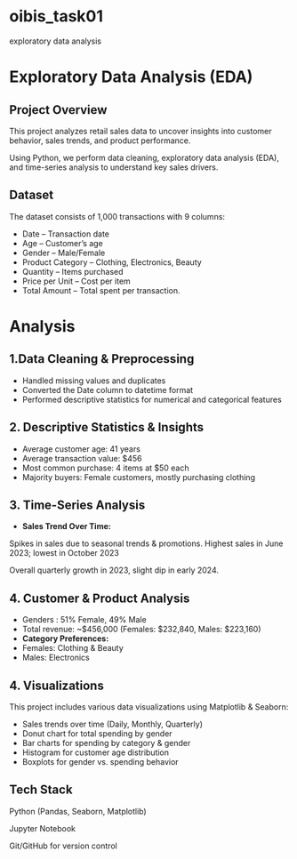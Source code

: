 # oibis_task01
exploratory data analysis
# Exploratory Data Analysis (EDA)

##  Project Overview

This project analyzes retail sales data to uncover insights into customer behavior, sales trends, and product performance.

Using Python, we perform data cleaning, exploratory data analysis (EDA), and time-series analysis to understand key sales drivers.

## Dataset

The dataset consists of 1,000 transactions with 9 columns:
- Date – Transaction date
- Age – Customer’s age
- Gender – Male/Female
- Product Category – Clothing, Electronics, Beauty
- Quantity – Items purchased
- Price per Unit – Cost per item
- Total Amount – Total spent per transaction.

# Analysis
## 1.Data Cleaning & Preprocessing
- Handled missing values and duplicates
- Converted the Date column to datetime format
- Performed descriptive statistics for numerical and categorical features
## 2. Descriptive Statistics & Insights
- Average customer age: 41 years
- Average transaction value: $456
- Most common purchase: 4 items at $50 each
- Majority buyers: Female customers, mostly purchasing clothing
  
## 3. Time-Series Analysis
- **Sales Trend Over Time:**

Spikes in sales due to seasonal trends & promotions. Highest sales in June 2023; lowest in October 2023

Overall quarterly growth in 2023, slight dip in early 2024. 

## 4. Customer & Product Analysis
- Genders : 51% Female, 49% Male
- Total revenue: ~$456,000 (Females: $232,840, Males: $223,160)
- **Category Preferences:**
- Females: Clothing & Beauty
- Males: Electronics
  
## 4. Visualizations
This project includes various data visualizations using Matplotlib & Seaborn:
-  Sales trends over time (Daily, Monthly, Quarterly)
-  Donut chart for total spending by gender
-  Bar charts for spending by category & gender
-  Histogram for customer age distribution
-  Boxplots for gender vs. spending behavior

##  Tech Stack

Python (Pandas, Seaborn, Matplotlib)

Jupyter Notebook

Git/GitHub for version control
